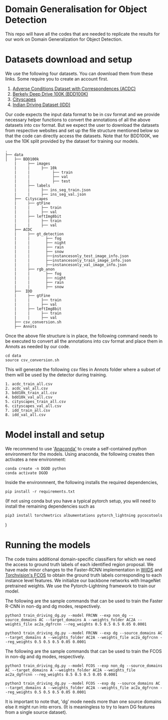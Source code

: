 # Domain Generalisation for Object Detection
This repo will have all the codes that are needed to replicate the results for our work on Domain Generalization for Object Detection.



# Datasets download and setup

We use the following four datasets.  You can download them from these links. Some require you to create an account first.

1. [Adverse Conditions Dataset with Correspondences (ACDC)](https://acdc.vision.ee.ethz.ch/download)
2. [Berkely Deep Drive 100K (BDD100K)](https://bdd-data.berkeley.edu/)
3. [Cityscapes](https://www.cityscapes-dataset.com/)
4. [Indian Driving Dataset (IDD)](https://idd.insaan.iiit.ac.in/)

Our code expects the input data format to be in csv format and we provide necessary helper functions to convert the annotations of all the above datasets into csv format. But we expect the user to download the datasets from respective websites and set up the file structure mentioned below so that the code can directly access the datasets.   Note that for BDD100K, we use the 10K split provided by the dataset for training our models. 

```
.
├── data
│   ├── BDD100k
    |     ├── images
    |     |     ├── 10k
    |     |          ├── train
    |     |          ├── val
    |     |          ├── test
    |     ├── labels
    |     |     ├── ins_seg_train.json
    |     |     ├── ins_seg_val.json
    ├──  Cityscapes
    |     ├── gtFine
    |     |     ├── train
    |     |     ├── val
    |     ├── leftImg8bit
    |     |     ├── train
    |     |     ├── val
    ├── ACDC
    |     ├── gt_detection
    |     |       ├── fog
    |     |       ├── night
    |     |       ├── rain
    |     |       ├── snow
    |     |       ├──instancesonly_test_image_info.json
    |     |       ├──instancesonly_train_image_info.json
    |     |       ├──instancesonly_val_image_info.json
    |     ├── rgb_anon
    |     |       ├── fog
    |     |       ├── night
    |     |       ├── rain
    |     |       ├── snow
    ├──  IDD
    |     ├── gtFine
    |     |     ├── train
    |     |     ├── val
    |     ├── leftImg8bit
    |     |     ├── train
    |     |     ├── val
    ├── csv_conversion.sh
    ├── Annots
```

Once the above file structure is in place, the following command needs to be executed to convert all the annotations into csv format and place them in Annots as needed by our code. 

```
cd data
source csv_conversion.sh
```

This will generate the following csv files in Annots folder where a subset of them will be used by the detector during training. 

```
1. acdc_train_all.csv
2. acdc_val_all.csv
3. bdd10k_train_all.csv
4. bdd10k_val_all.csv
5. cityscapes_train_all.csv
6. cityscapes_val_all.csv
7. idd_train_all.csv
8. idd_val_all.csv
```


# Model install and setup

We recommend to use '[Anaconda'](https://docs.anaconda.com/anaconda/install/linux/) to create a self-contained python environment for the models. Using anaconda, the following creates then activates a new environment:
```
conda create -n DGOD python
conda activate DGOD
```

Inside the environmnent, the following installs the required dependencies,
```
pip install -r requirements.txt
```

(If not using conda but you have a typical pytorch setup, you will need to install the remaining dependencies such as
```
pip3 install torchmetrics albumentations pytorch_lightning pycocotools
```
)

# Running the models

The code trains additional domain-specific classifiers for which we need the access to ground truth labels of each identified region proposal. We have made minor changes to the Faster-RCNN implementation in [WilDS](https://github.com/p-lambda/wilds/tree/main/examples/models/detection) and [Torchvision's FCOS](https://github.com/pytorch/vision/blob/main/torchvision/models/detection/fcos.py)  to obtain the ground truth labels corresponding to each instance level features. We initialize our backbone networks with ImageNet pretrained weights. We use the Pytorch-Lightning framework to train our model. 

The following are the sample commands that can be used to train the Faster R-CNN in non-dg and dg modes, respectively. 
```
python3 train_driving_dg.py --model FRCNN --exp non_dg --source_domains AC --target_domains A --weights_folder AC2A --weights_file ac2a_dgfrcnn --reg_weights 0.5 0.5 0.5 0.05 0.0001

python3 train_driving_dg.py --model FRCNN --exp dg --source_domains AC --target_domains A --weights_folder AC2A --weights_file ac2a_dgfrcnn --reg_weights 0.5 0.5 0.5 0.05 0.0001
```

The following are the sample commands that can be used to train the FCOS in non-dg and dg modes, respectively. 
```
python3 train_driving_dg.py --model FCOS --exp non_dg --source_domains AC --target_domains A --weights_folder AC2A --weights_file ac2a_dgfrcnn --reg_weights 0.5 0.5 0.5 0.05 0.0001

python3 train_driving_dg.py --model FCOS --exp dg --source_domains AC --target_domains A --weights_folder AC2A --weights_file ac2a_dgfrcnn --reg_weights 0.5 0.5 0.5 0.05 0.0001
```

It is important to note that, 'dg' mode needs more than one source domains else it might run into errors. (It is meaningless to try to learn DG features from a single source dataset).





